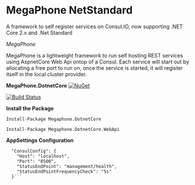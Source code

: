 # MegaPhone NetStandard
A framework to self register services on Consul.IO, now supporting .NET Core 2.x and .Net Standard

*MegaPhone*

MegaPhone is a lightweight framework to run self hosting REST services using AspnetCore Web Api ontop of a Consul. Each service will start out by allocating a free port to run on, once the service is started, it will register itself in the local cluster provider.

**MegaPhone.DotnetCore**
[![NuGet](https://buildstats.info/nuget/Megaphone.DotnetCore)](http://www.nuget.org/packages/Megaphone.DotnetCore)

[![Build Status](https://img.shields.io/appveyor/ci/thiagoloureiro/megaphone-netstandard/master.svg)](https://ci.appveyor.com/project/thiagoloureiro/megaphone-netstandard) 

**Install the Package**

```Install-Package Megaphone.DotnetCore```

```Install-Package Megaphone.DotnetCore.WebApi```

**AppSettings Configuration**
```
  "ConsulConfig": {
    "Host": "localhost",
    "Port": "8500",
    "StatusEndPoint": "management/health",
    "StatusEndPointFrequencyCheck": "5s"
  }```
